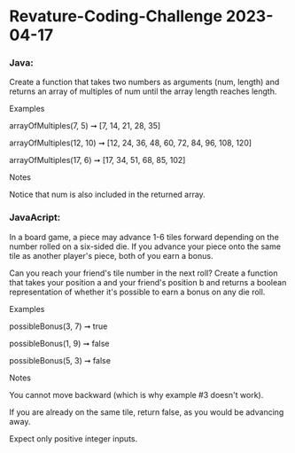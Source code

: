 # Revature-Coding-Challenge 2023-04-17
### Java:

Create a function that takes two numbers as arguments (num, length) and returns an array of multiples of num until the array length reaches length.

Examples

arrayOfMultiples(7, 5) ➞ [7, 14, 21, 28, 35]

arrayOfMultiples(12, 10) ➞ [12, 24, 36, 48, 60, 72, 84, 96, 108, 120]

arrayOfMultiples(17, 6) ➞ [17, 34, 51, 68, 85, 102]


Notes

Notice that num is also included in the returned array.

### JavaAcript:

In a board game, a piece may advance 1-6 tiles forward depending on the number rolled on a six-sided die. If you advance your piece onto the same tile as another player's piece, both of you earn a bonus.

Can you reach your friend's tile number in the next roll? Create a function that takes your position a and your friend's position b and returns a boolean representation of whether it's possible to earn a bonus on any die roll.

Examples

possibleBonus(3, 7) ➞ true

possibleBonus(1, 9) ➞ false

possibleBonus(5, 3) ➞ false

Notes


	
You cannot move backward (which is why example #3 doesn't work).
	
If you are already on the same tile, return false, as you would be advancing away.
	
Expect only positive integer inputs.
